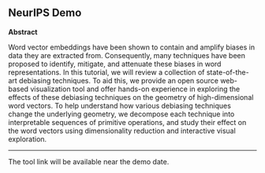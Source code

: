 ## NeurIPS Demo

**Abstract**

Word vector embeddings have been shown to contain and amplify biases in data they are extracted from. Consequently, many techniques have been proposed to identify, mitigate, and attenuate these biases in word representations. In this tutorial, we will review a collection of state-of-the-art debiasing techniques. To aid this, we provide an open source web-based visualization tool and offer hands-on experience in exploring the effects of these debiasing techniques on the geometry of high-dimensional word vectors. To help understand how various debiasing techniques change the underlying geometry, we decompose each technique into interpretable sequences of primitive operations, and study their effect on the word vectors using dimensionality reduction and interactive visual exploration.

----

The tool link will be available near the demo date.
